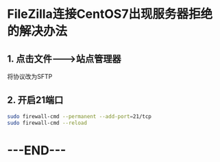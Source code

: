 # FileZilla连接CentOS7出现服务器拒绝的解决办法

## 1. 点击文件--->站点管理器

将协议改为SFTP

## 2. 开启21端口

```bash
sudo firewall-cmd --permanent --add-port=21/tcp
sudo firewall-cmd --reload
```



# ---END---